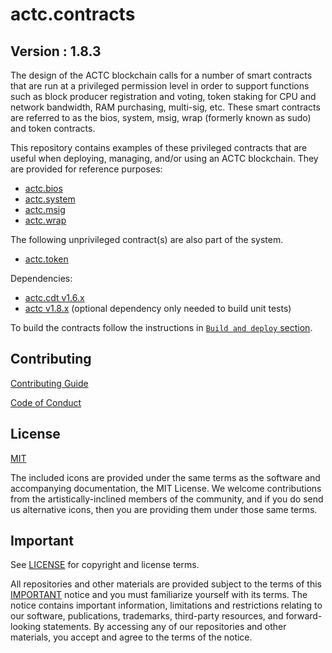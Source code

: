 # actc.contracts

## Version : 1.8.3

The design of the ACTC blockchain calls for a number of smart contracts that are run at a privileged permission level in order to support functions such as block producer registration and voting, token staking for CPU and network bandwidth, RAM purchasing, multi-sig, etc.  These smart contracts are referred to as the bios, system, msig, wrap (formerly known as sudo) and token contracts.

This repository contains examples of these privileged contracts that are useful when deploying, managing, and/or using an ACTC blockchain.  They are provided for reference purposes:

   * [actc.bios](./contracts/actc.bios)
   * [actc.system](./contracts/actc.system)
   * [actc.msig](./contracts/actc.msig)
   * [actc.wrap](./contracts/actc.wrap)

The following unprivileged contract(s) are also part of the system.
   * [actc.token](./contracts/actc.token)

Dependencies:
* [actc.cdt v1.6.x](https://github.com/ACTC/actc.cdt/releases/tag/v1.6.3)
* [actc v1.8.x](https://github.com/ACTC/actc/releases/tag/v1.8.6) (optional dependency only needed to build unit tests)

To build the contracts follow the instructions in [`Build and deploy` section](./docs/02_build-and-deploy.md).

## Contributing

[Contributing Guide](./CONTRIBUTING.md)

[Code of Conduct](./CONTRIBUTING.md#conduct)

## License

[MIT](./LICENSE)

The included icons are provided under the same terms as the software and accompanying documentation, the MIT License.  We welcome contributions from the artistically-inclined members of the community, and if you do send us alternative icons, then you are providing them under those same terms.

## Important

See [LICENSE](./LICENSE) for copyright and license terms.

All repositories and other materials are provided subject to the terms of this [IMPORTANT](./IMPORTANT.md) notice and you must familiarize yourself with its terms.  The notice contains important information, limitations and restrictions relating to our software, publications, trademarks, third-party resources, and forward-looking statements.  By accessing any of our repositories and other materials, you accept and agree to the terms of the notice.
